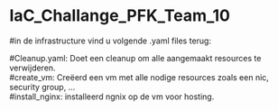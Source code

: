 # IaC_Challange_PFK_Team_10

#in de infrastructure vind u volgende .yaml files terug: <br>

#Cleanup.yaml: Doet een cleanup om alle aangemaakt resources te verwijderen. <br>
#create_vm: Creëerd een vm met alle nodige resources zoals een nic, security group, ... <br>
#install_nginx: installeerd ngnix op de vm voor hosting. <br>
